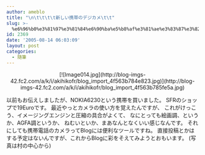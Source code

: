 ```yaml
---
author: ameblo
title: "\n\t\t\t\t新しい携帯のデジカメ\t\t"
slug: >-
  %e6%96%b0%e3%81%97%e3%81%84%e6%90%ba%e5%b8%af%e3%81%ae%e3%83%87%e3%82%b8%e3%82%ab%e3%83%a1
id: 2369
date: '2005-08-14 06:03:09'
layout: post
categories:
  - 随筆
---
```


<div align="center">[![Image014.jpg](http://blog-imgs-42.fc2.com/a/k/i/akihikofr/blog_import_4f563b784e823.jpg)](http://blog-imgs-42.fc2.com/a/k/i/akihikofr/blog_import_4f563b785fe5a.jpg)</div>

以前もお伝えしましたが、NOKIA6230という携帯を買いました。 SFRのショップで19Euroです。 最近やっとカメラの使い方を覚えたんですが、 これがけっこう、イメージングエンジンと圧縮の具合がよくて、 なにとっても絵画調、というか、AGFA調というか、 ねむいといか、まあなんとなくいい感じなんです。 それにしても携帯電話のカメラってBlogには便利なツールですね。 直接投稿とかはする予定はないんですが、これからBlogに彩をそえてみようとおもいます。 (写真は村の中心から)